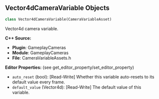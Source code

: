 ## Vector4dCameraVariable Objects

```python
class Vector4dCameraVariable(CameraVariableAsset)
```

Vector4d camera variable.

**C++ Source:**

- **Plugin**: GameplayCameras
- **Module**: GameplayCameras
- **File**: CameraVariableAssets.h

**Editor Properties:** (see get_editor_property/set_editor_property)

- ``auto_reset`` (bool):  [Read-Write] Whether this variable auto-resets to its default value every frame.
- ``default_value`` (Vector4d):  [Read-Write] The default value of this variable.

<a id="unreal.Vector3dCameraVariable"></a>